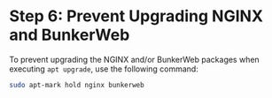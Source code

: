 # Step 6: Prevent Upgrading NGINX and BunkerWeb

To prevent upgrading the NGINX and/or BunkerWeb packages when executing `apt upgrade`, use the following command:

```bash
sudo apt-mark hold nginx bunkerweb
